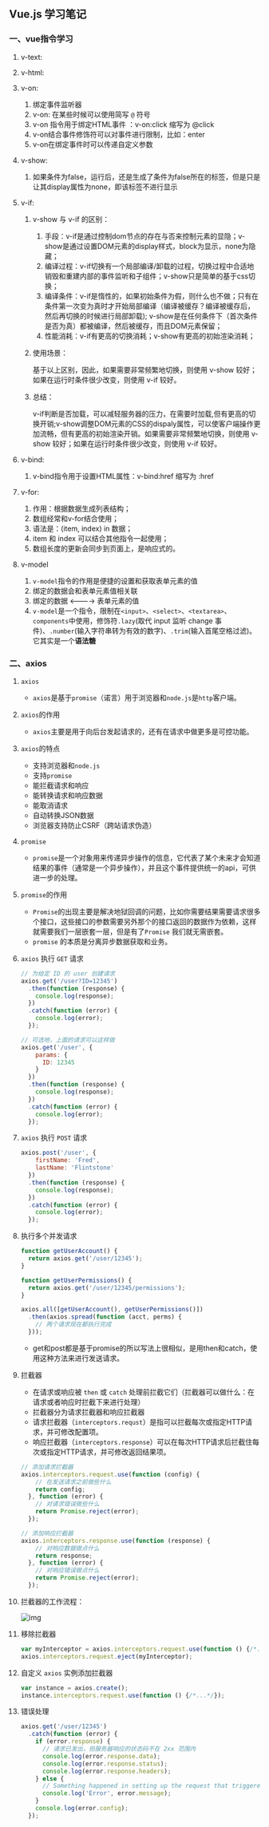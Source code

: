 ## Vue.js 学习笔记

### 一、vue指令学习

1. v-text:

2. v-html:

3. v-on:

   1. 绑定事件监听器
   2. v-on: 在某些时候可以使用简写 `@` 符号
   3. v-on 指令用于绑定HTML事件 ：v-on:click 缩写为 @click
   4. v-on结合事件修饰符可以对事件进行限制，比如：enter
   5. v-on在绑定事件时可以传递自定义参数

4. v-show:

   1. 如果条件为false，运行后，还是生成了条件为false所在的标签，但是只是让其display属性为none，即该标签不进行显示

5. v-if:

   1. v-show 与 v-if 的区别：
      1. 手段：v-if是通过控制dom节点的存在与否来控制元素的显隐；v-show是通过设置DOM元素的display样式，block为显示，none为隐藏；
      2. 编译过程：v-if切换有一个局部编译/卸载的过程，切换过程中合适地销毁和重建内部的事件监听和子组件；v-show只是简单的基于css切换；
      3. 编译条件：v-if是惰性的，如果初始条件为假，则什么也不做；只有在条件第一次变为真时才开始局部编译（编译被缓存？编译被缓存后，然后再切换的时候进行局部卸载); v-show是在任何条件下（首次条件是否为真）都被编译，然后被缓存，而且DOM元素保留；
      4. 性能消耗：v-if有更高的切换消耗；v-show有更高的初始渲染消耗；

   2. 使用场景：

      基于以上区别，因此，如果需要非常频繁地切换，则使用 v-show 较好；如果在运行时条件很少改变，则使用 v-if 较好。

   3. 总结：

      v-if判断是否加载，可以减轻服务器的压力，在需要时加载,但有更高的切换开销;v-show调整DOM元素的CSS的dispaly属性，可以使客户端操作更加流畅，但有更高的初始渲染开销。如果需要非常频繁地切换，则使用 v-show 较好；如果在运行时条件很少改变，则使用 v-if 较好。

6. v-bind:

   1. v-bind指令用于设置HTML属性：v-bind:href  缩写为 :href

7. v-for:

   1. 作用：根据数据生成列表结构；
   2. 数组经常和v-for结合使用；
   3. 语法是：(item, index) in 数据；
   4. item 和 index 可以结合其他指令一起使用；
   5. 数组长度的更新会同步到页面上，是响应式的。

8. v-model

   1. `v-model`指令的作用是便捷的设置和获取表单元素的值
   2. 绑定的数据会和表单元素值相关联
   3. 绑定的数据 <----> 表单元素的值
   4. `v-model`是一个指令，限制在`<input>`、`<select>`、`<textarea>`、`components`中使用，修饰符`.lazy`(取代 input 监听 change 事件)、`.number`(输入字符串转为有效的数字)、`.trim`(输入首尾空格过滤)。它其实是一个**语法糖**

### 二、axios

1. `axios`

   - `axios`是基于`promise`（诺言）用于浏览器和`node.js`是`http`客户端。

2. `axios`的作用

   - `axios`主要是用于向后台发起请求的，还有在请求中做更多是可控功能。

3. `axios`的特点

   - 支持浏览器和`node.js`
   - 支持`promise`
   - 能拦截请求和响应
   - 能转换请求和响应数据
   - 能取消请求
   - 自动转换JSON数据
   - 浏览器支持防止CSRF（跨站请求伪造）

4. `promise`

   - `promise`是一个对象用来传递异步操作的信息，它代表了某个未来才会知道结果的事件（通常是一个异步操作），并且这个事件提供统一的api，可供进一步的处理。

5. `promise`的作用

   - `Promise`的出现主要是解决地狱回调的问题，比如你需要结果需要请求很多个接口，这些接口的参数需要另外那个的接口返回的数据作为依赖，这样就需要我们一层嵌套一层，但是有了`Promise` 我们就无需嵌套。
   - `promise` 的本质是分离异步数据获取和业务。

6. `axios` 执行 `GET` 请求

   ```js
   // 为给定 ID 的 user 创建请求
   axios.get('/user?ID=12345')
     .then(function (response) {
       console.log(response);
     })
     .catch(function (error) {
       console.log(error);
     });
   
   // 可选地，上面的请求可以这样做
   axios.get('/user', {
       params: {
         ID: 12345
       }
     })
     .then(function (response) {
       console.log(response);
     })
     .catch(function (error) {
       console.log(error);
     });
   ```

7. `axios` 执行 `POST` 请求

   ```javascript
   axios.post('/user', {
       firstName: 'Fred',
       lastName: 'Flintstone'
     })
     .then(function (response) {
       console.log(response);
     })
     .catch(function (error) {
       console.log(error);
     });
   ```

8. 执行多个并发请求

   ```javascript
   function getUserAccount() {
     return axios.get('/user/12345');
   }
   
   function getUserPermissions() {
     return axios.get('/user/12345/permissions');
   }
   
   axios.all([getUserAccount(), getUserPermissions()])
     .then(axios.spread(function (acct, perms) {
       // 两个请求现在都执行完成
     }));
   ```

   - get和post都是基于promise的所以写法上很相似，是用then和catch，使用这种方法来进行发送请求。

9. 拦截器

   - 在请求或响应被 `then` 或 `catch` 处理前拦截它们（拦截器可以做什么：在请求或者响应时拦截下来进行处理）
   - 拦截器分为请求拦截器和响应拦截器
   - 请求拦截器（`interceptors.requst`）是指可以拦截每次或指定HTTP请求，并可修改配置项。
   - 响应拦截器（`interceptors.response`）可以在每次HTTP请求后拦截住每次或指定HTTP请求，并可修改返回结果项。

   ```javascript
   // 添加请求拦截器
   axios.interceptors.request.use(function (config) {
       // 在发送请求之前做些什么
       return config;
     }, function (error) {
       // 对请求错误做些什么
       return Promise.reject(error);
     });
   
   // 添加响应拦截器
   axios.interceptors.response.use(function (response) {
       // 对响应数据做点什么
       return response;
     }, function (error) {
       // 对响应错误做点什么
       return Promise.reject(error);
     });
   ```

10. 拦截器的工作流程：

    ![img](.\笔记图片\拦截器.png)

11. 移除拦截器

    ```javascript
    var myInterceptor = axios.interceptors.request.use(function () {/*...*/});
    axios.interceptors.request.eject(myInterceptor);
    ```

12. 自定义 `axios` 实例添加拦截器

    ```javascript
    var instance = axios.create();
    instance.interceptors.request.use(function () {/*...*/});
    ```

13. 错误处理

    ```javascript
    axios.get('/user/12345')
      .catch(function (error) {
        if (error.response) {
          // 请求已发出，但服务器响应的状态码不在 2xx 范围内
          console.log(error.response.data);
          console.log(error.response.status);
          console.log(error.response.headers);
        } else {
          // Something happened in setting up the request that triggered an Error
          console.log('Error', error.message);
        }
        console.log(error.config);
      });
    ```

    